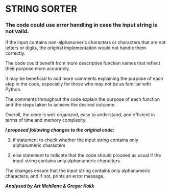 # **STRING SORTER**

### The code could use error handling in case the input string is not valid. 

If the input contains non-alphanumeric characters or characters that are not letters or digits, the original implementation would not handle them correctly.


The code could benefit from more descriptive function names that reflect their purpose more accurately.


It may be beneficial to add more comments explaining the purpose of each step in the code, especially for those who may not be as familiar with Python.



The comments throughout the code explain the purpose of each function and the steps taken to achieve the desired outcome.

Overall, the code is well organized, easy to understand, and efficient in terms of time and memory complexity.


***I proposed following changes to the original code:***

1) if statement to check whether the input string contains only alphanumeric characters

2) else statement to indicate that the code should proceed as usual if the input string contains only alphanumeric characters

The changes ensure that the input string contains only alphanumeric characters, and if not, prints an error message.

***Analysed by Art Mehilane & Gregor Kokk***



